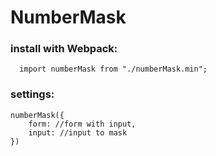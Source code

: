 # NumberMask

### install with Webpack:
```JS
  import numberMask from "./numberMask.min";
```

### settings:

```JS
numberMask({
    form: //form with input,
    input: //input to mask
})
```
